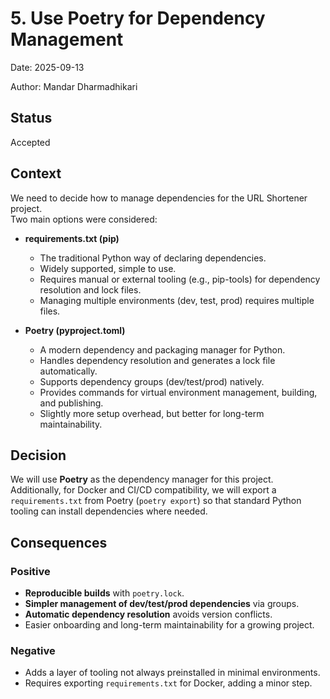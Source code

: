 # 5. Use Poetry for Dependency Management

Date: 2025-09-13

Author: Mandar Dharmadhikari

## Status

Accepted

## Context

We need to decide how to manage dependencies for the URL Shortener project.  
Two main options were considered:

* **requirements.txt (pip)**

  * The traditional Python way of declaring dependencies.  
  * Widely supported, simple to use.  
  * Requires manual or external tooling (e.g., pip-tools) for dependency resolution and lock files.  
  * Managing multiple environments (dev, test, prod) requires multiple files.  

* **Poetry (pyproject.toml)**  
  * A modern dependency and packaging manager for Python.  
  * Handles dependency resolution and generates a lock file automatically.  
  * Supports dependency groups (dev/test/prod) natively.  
  * Provides commands for virtual environment management, building, and publishing.  
  * Slightly more setup overhead, but better for long-term maintainability.  

## Decision

We will use **Poetry** as the dependency manager for this project.  
Additionally, for Docker and CI/CD compatibility, we will export a `requirements.txt` from Poetry (`poetry export`) so that standard Python tooling can install dependencies where needed.

## Consequences

### Positive

* **Reproducible builds** with `poetry.lock`.  
* **Simpler management of dev/test/prod dependencies** via groups.  
* **Automatic dependency resolution** avoids version conflicts.  
* Easier onboarding and long-term maintainability for a growing project.  

### Negative

* Adds a layer of tooling not always preinstalled in minimal environments.  
* Requires exporting `requirements.txt` for Docker, adding a minor step.  
